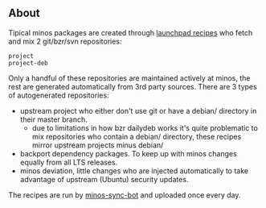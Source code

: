 ## About

Tipical minos packages are created through [launchpad recipes](https://help.launchpad.net/Packaging/SourceBuilds) who fetch and mix 2 git/bzr/svn repositories:

    project
    project-deb

Only a handful of these repositories are maintained actively at minos, the rest are generated automatically from 3rd party sources. There are 3 types of autogenerated repositories:

- upstream project who either don't use git or have a debian/ directory in their master branch.
    - due to limitations in how bzr dailydeb works it's quite problematic to mix repositories who contain a debian/ directory, these recipes mirror upstream projects minus debian/
- backport dependency packages. To keep up with minos changes equally from all LTS releases.
- minos deviation, little changes who are injected automatically to take advantage of upstream (Ubuntu) security updates.

The recipes are run by [minos-sync-bot](https://github.com/minos-sync-bot) and uploaded once every day.

